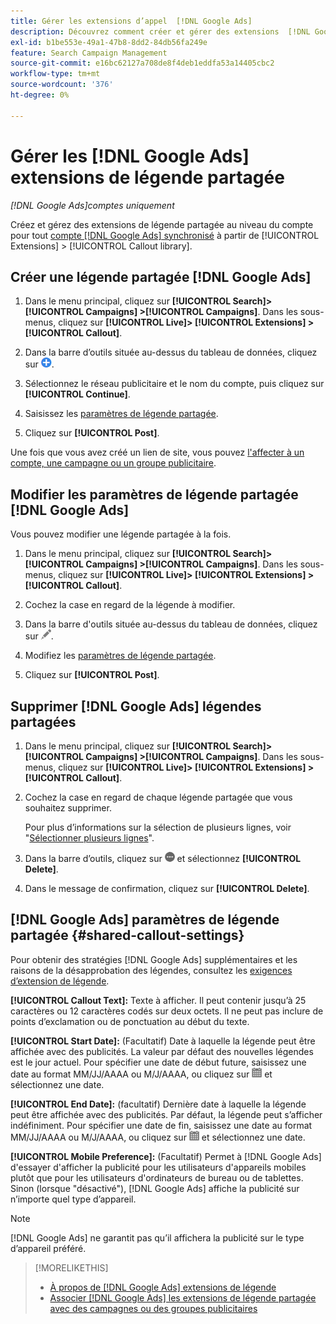 ```yaml
---
title: Gérer les extensions d’appel  [!DNL Google Ads]
description: Découvrez comment créer et gérer des extensions  [!DNL Google Ads] d’appel.
exl-id: b1be553e-49a1-47b8-8dd2-84db56fa249e
feature: Search Campaign Management
source-git-commit: e16bc62127a708de8f4deb1eddfa53a14405cbc2
workflow-type: tm+mt
source-wordcount: '376'
ht-degree: 0%

---
```


# Gérer les [!DNL Google Ads] extensions de légende partagée

*[!DNL Google Ads]comptes uniquement*

Créez et gérez des extensions de légende partagée au niveau du compte pour tout [compte  [!DNL Google Ads] synchronisé](/help/search-social-commerce/campaign-management/accounts/ad-network-account-about.md) à partir de [!UICONTROL Extensions] > [!UICONTROL Callout library].

## Créer une légende partagée [!DNL Google Ads]

1. Dans le menu principal, cliquez sur **[!UICONTROL Search]> [!UICONTROL Campaigns] >[!UICONTROL Campaigns]**. Dans les sous-menus, cliquez sur **[!UICONTROL Live]> [!UICONTROL Extensions] >[!UICONTROL Callout]**.

1. Dans la barre d’outils située au-dessus du tableau de données, cliquez sur ![Créer](/help/search-social-commerce/assets/add.png "Créer").

1. Sélectionnez le réseau publicitaire et le nom du compte, puis cliquez sur **[!UICONTROL Continue]**.

1. Saisissez les [paramètres de légende partagée](#shared-callout-settings).

1. Cliquez sur **[!UICONTROL Post]**.

Une fois que vous avez créé un lien de site, vous pouvez [l&#39;affecter à un compte, une campagne ou un groupe publicitaire](callout-extension-associate.md).

## Modifier les paramètres de légende partagée [!DNL Google Ads]

Vous pouvez modifier une légende partagée à la fois.

1. Dans le menu principal, cliquez sur **[!UICONTROL Search]> [!UICONTROL Campaigns] >[!UICONTROL Campaigns]**. Dans les sous-menus, cliquez sur **[!UICONTROL Live]> [!UICONTROL Extensions] >[!UICONTROL Callout]**.

1. Cochez la case en regard de la légende à modifier.

1. Dans la barre d&#39;outils située au-dessus du tableau de données, cliquez sur ![Modifier](/help/search-social-commerce/assets/edit.png "Modifier").

1. Modifiez les [paramètres de légende partagée](#shared-callout-settings).

1. Cliquez sur **[!UICONTROL Post]**.

## Supprimer [!DNL Google Ads] légendes partagées

1. Dans le menu principal, cliquez sur **[!UICONTROL Search]> [!UICONTROL Campaigns] >[!UICONTROL Campaigns]**. Dans les sous-menus, cliquez sur **[!UICONTROL Live]> [!UICONTROL Extensions] >[!UICONTROL Callout]**.

1. Cochez la case en regard de chaque légende partagée que vous souhaitez supprimer.

   Pour plus d’informations sur la sélection de plusieurs lignes, voir &quot;[Sélectionner plusieurs lignes](/help/search-social-commerce/common-tasks/navigation-editing-selection/multiple-rows-select.md)&quot;.

1. Dans la barre d’outils, cliquez sur ![Plus](/help/search-social-commerce/assets/more.png "Plus") et sélectionnez **[!UICONTROL Delete]**.

1. Dans le message de confirmation, cliquez sur **[!UICONTROL Delete]**.

## [!DNL Google Ads] paramètres de légende partagée {#shared-callout-settings}

Pour obtenir des stratégies [!DNL Google Ads] supplémentaires et les raisons de la désapprobation des légendes, consultez les [exigences d’extension de légende](https://support.google.com/adspolicy/answer/1054212).

**[!UICONTROL Callout Text]:** Texte à afficher. Il peut contenir jusqu’à 25 caractères ou 12 caractères codés sur deux octets. Il ne peut pas inclure de points d’exclamation ou de ponctuation au début du texte.

**[!UICONTROL Start Date]:** (Facultatif) Date à laquelle la légende peut être affichée avec des publicités. La valeur par défaut des nouvelles légendes est le jour actuel. Pour spécifier une date de début future, saisissez une date au format MM/JJ/AAAA ou M/J/AAAA, ou cliquez sur ![Calendrier](/help/search-social-commerce/assets/calendar.png "Calendrier") et sélectionnez une date.

**[!UICONTROL End Date]:** (facultatif) Dernière date à laquelle la légende peut être affichée avec des publicités. Par défaut, la légende peut s’afficher indéfiniment. Pour spécifier une date de fin, saisissez une date au format MM/JJ/AAAA ou M/J/AAAA, ou cliquez sur ![Calendrier](/help/search-social-commerce/assets/calendar.png "Calendrier") et sélectionnez une date.

**[!UICONTROL Mobile Preference]:** (Facultatif) Permet à [!DNL Google Ads] d&#39;essayer d&#39;afficher la publicité pour les utilisateurs d&#39;appareils mobiles plutôt que pour les utilisateurs d&#39;ordinateurs de bureau ou de tablettes. Sinon (lorsque &quot;désactivé&quot;), [!DNL Google Ads] affiche la publicité sur n’importe quel type d’appareil.

>[!NOTE]
>
>[!DNL Google Ads] ne garantit pas qu’il affichera la publicité sur le type d’appareil préféré.

>[!MORELIKETHIS]
>
>* [À propos de [!DNL Google Ads] extensions de légende](callout-extension-about.md)
>* [Associer [!DNL Google Ads] les extensions de légende partagée avec des campagnes ou des groupes publicitaires](callout-extension-associate.md)

